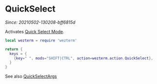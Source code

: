 # QuickSelect

*Since: 20210502-130208-bff6815d*

Activates [Quick Select Mode](../../../quickselect.md).

```lua
local wezterm = require 'wezterm'

return {
  keys = {
    {key=" ", mods="SHIFT|CTRL", action=wezterm.action.QuickSelect},
  }
}
```

See also [QuickSelectArgs](QuickSelectArgs.md)
